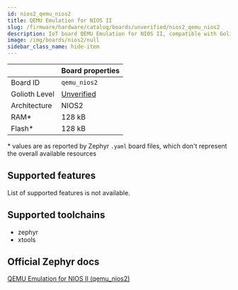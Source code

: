 ```yaml
---
id: nios2_qemu_nios2
title: QEMU Emulation for NIOS II
slug: /firmware/hardware/catalog/boards/unverified/nios2_qemu_nios2
description: IoT board QEMU Emulation for NIOS II, compatible with Golioth at unverified level.
image: /img/boards/nios2/null
sidebar_class_name: hide-item
---
```


[//]: # (This is an auto-generated file, do not edit! Changes to it will be lost upon re-generation)



|                | Board properties     |
| -------------  | -------------------- |
| Board ID       | `qemu_nios2` |
| Golioth Level  | [Unverified](/firmware/hardware#unverified-boards) |
| Architecture   | NIOS2 |
| RAM*           | 128 kB |
| Flash*         | 128 kB |

\* values are as reported by Zephyr `.yaml` board files, which don't represent the overall available resources



## Supported features

List of supported features is not available.

## Supported toolchains

* zephyr
* xtools

## Official Zephyr docs

[QEMU Emulation for NIOS II (qemu_nios2)](https://docs.zephyrproject.org/3.6.0/boards/nios2/qemu_nios2/doc/index.html)
